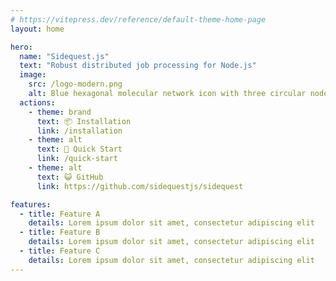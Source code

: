 ```yaml
---
# https://vitepress.dev/reference/default-theme-home-page
layout: home

hero:
  name: "Sidequest.js"
  text: "Robust distributed job processing for Node.js"
  image:
    src: /logo-modern.png
    alt: Blue hexagonal molecular network icon with three circular nodes, featuring a strong gradient with a bright, light-blue highlight, on a transparent background.
  actions:
    - theme: brand
      text: 📦 Installation
      link: /installation
    - theme: alt
      text: 🚀 Quick Start
      link: /quick-start
    - theme: alt
      text: 😺 GitHub
      link: https://github.com/sidequestjs/sidequest

features:
  - title: Feature A
    details: Lorem ipsum dolor sit amet, consectetur adipiscing elit
  - title: Feature B
    details: Lorem ipsum dolor sit amet, consectetur adipiscing elit
  - title: Feature C
    details: Lorem ipsum dolor sit amet, consectetur adipiscing elit
---
```

